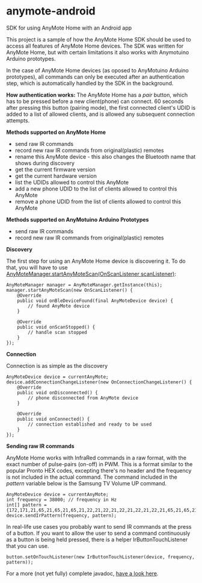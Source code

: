 # anymote-android
SDK for using AnyMote Home with an Android app

This project is a sample of how the AnyMote Home SDK should be used to access all features of AnyMote Home devices. The SDK was written for AnyMote Home, but with certain limitations it also works with Anymotuino Arduino prototypes.

In the case of AnyMote Home devices (as oposed to AnyMotuino Arduino prototypes), all commands can only be executed after an authentication step, which is automatically handled by the SDK in the background.

**How authentication works:**
The AnyMote Home has a *pair* button, which has to be pressed before a new client(phone) can connect. 60 seconds after pressing this button (pairing mode), the first connected client's UDID is added to a list of allowed clients, and is allowed any subsequent connection attempts.

**Methods supported on AnyMote Home**
- send raw IR commands
- record new raw IR commands from original(plastic) remotes
- rename this AnyMote device - this also changes the Bluetooth name that shows during discovery
- get the current firmware version
- get the current hardware version
- list the UDIDs allowed to control this AnyMote
- add a new phone UDID to the list of clients allowed to control this AnyMote
- remove a phone UDID from the list of clients allowed to control this AnyMote

**Methods supported on AnyMotuino Arduino Prototypes**
- send raw IR commands
- record new raw IR commands from original(plastic) remotes


**Discovery**

The first step for using an AnyMote Home device is discovering it. To do that, you will have to use [AnyMoteManager.startAnyMoteScan(OnScanListener scanListener)](https://colortiger.com/anymote-doc/com/colortiger/anymotesdk/AnyMoteManager.html#startAnyMoteScan%28com.colortiger.anymotesdk.OnScanListener%29):

    AnyMoteManager manager = AnyMoteManager.getInstance(this);
	manager.startAnyMoteScan(new OnScanListener() {
		@Override
		public void onBleDeviceFound(final AnyMoteDevice device) {
			// found AnyMote device
		}
		
		@Override
		public void onScanStopped() {
			// handle scan stopped
		}
	});
	

**Connection**

Connection is as simple as the discovery

    AnyMoteDevice device = currentAnyMote;
	device.addConnectionChangeListener(new OnConnectionChangeListener() {
		@Override
		public void onDisconnected() {
			// phone disconnected from AnyMote device
		}
		
		@Override
		public void onConnected() {
			// connection established and ready to be used
		}
	});
	
	
**Sending raw IR commands**

AnyMote Home works with InfraRed commands in a raw format, with the exact number of pulse-pairs (on-off) in PWM. This is a format similar to the popular Pronto HEX codes, excepting there's no header and the frequency is not included in the actual command. The command included in the *pattern* variable below is the Samsung TV Volume UP command.

    AnyMoteDevice device = currentAnyMote;
    int frequency = 38000; // frequency in Hz
    int[] pattern = {172,171,21,65,21,65,21,65,21,22,21,22,21,22,21,22,21,22,21,65,21,65,21,65,21,22,21,22,21,22,21,22,21,22,21,65,21,65,21,65,21,22,21,22,21,22,21,22,21,22,21,22,21,22,21,22,21,65,21,65,21,65,21,65,21,65,21,1673};
    device.sendIrPattern(frequency, pattern);
    
In real-life use cases you probably want to send IR commands at the press of a button. If you want to allow the user to send a command continuously as a button is being held pressed, there is a helper IrButtonTouchListener that you can use. 

    button.setOnTouchListener(new IrButtonTouchListener(device, frequency, pattern));
    
For a more (not yet fully) complete javadoc, [have a look here](https://colortiger.com/anymote-doc/com/colortiger/anymotesdk/AnyMoteManager.html).
